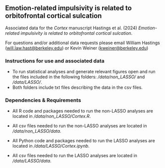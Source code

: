 ## Emotion-related impulsivity is related to orbitofrontal cortical sulcation

Associated data for the *Cortex* manuscript Hastings et al. (2024) *Emotion-related impulsivity is related to orbitofrontal cortical sulcation*. 

For questions and/or additional data requests please email William Hastings (will.law.hast@berkeley.edu) or Kevin Weiner (kweiner@berkeley.edu)
  
### Instructions for use and associated data ### 
  - To run statistical analyses and generate relevant figures open and run the files included in the following folders: */data/non_LASSO/* and */data/LASSO/*.
  - Both folders include txt files describing the data in the csv files. 
 
### Dependencies & Requirements ###
  - All R code and packages needed to run the non-LASSO analyses are located in */data/non_LASSO/Cortex.R*.
  - All csv files needed to run the non-LASSO analyses are located in */data/non_LASSO/data*.

  - All Python code and packages needed to run the LASSO analyses are located in */data/LASSO/Cortex.ipynb*. 
  - All csv files needed to run the LASSO analyses are located in */data/LASSO/data*.
